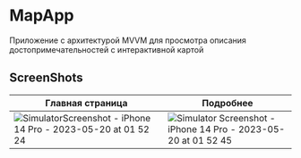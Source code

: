 # MapApp
Приложение с архитектурой MVVM для просмотра описания достопримечательностей с интерактивной картой

 ## ScreenShots
 | Главная страница  | Подробнее | 
| ------------- | ------------- |  
| ![SimulatorScreenshot - iPhone 14 Pro - 2023-05-20 at 01 52 24](https://github.com/dsm5e/MapApp/assets/88927934/dd29b446-3c78-4813-8ee9-6052841e7452) | ![Simulator Screenshot - iPhone 14 Pro - 2023-05-20 at 01 52 45](https://github.com/dsm5e/MapApp/assets/88927934/6a175121-5624-437d-b6c3-421ec4bbe3c2)  | 


